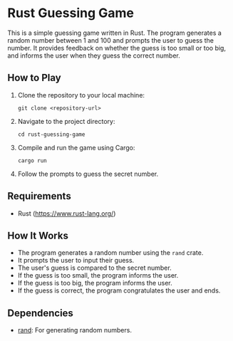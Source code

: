 # Rust Guessing Game

This is a simple guessing game written in Rust. The program generates a random number between 1 and 100 and prompts the user to guess the number. It provides feedback on whether the guess is too small or too big, and informs the user when they guess the correct number.

## How to Play

1. Clone the repository to your local machine:

   ```
   git clone <repository-url>
   ```

2. Navigate to the project directory:

   ```
   cd rust-guessing-game
   ```

3. Compile and run the game using Cargo:

   ```
   cargo run
   ```

4. Follow the prompts to guess the secret number.

## Requirements

- Rust (https://www.rust-lang.org/)

## How It Works

- The program generates a random number using the `rand` crate.
- It prompts the user to input their guess.
- The user's guess is compared to the secret number.
- If the guess is too small, the program informs the user.
- If the guess is too big, the program informs the user.
- If the guess is correct, the program congratulates the user and ends.

## Dependencies

- [rand](https://crates.io/crates/rand): For generating random numbers.

